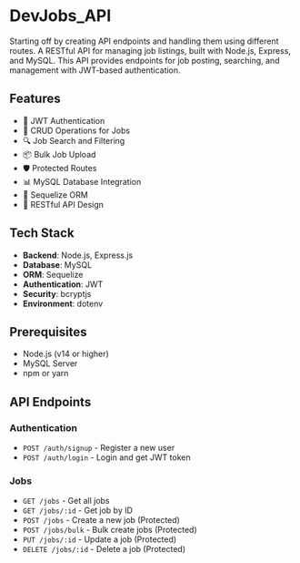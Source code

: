 # DevJobs_API
Starting off by creating API endpoints and handling them using different routes. A RESTful API for managing job listings, built with Node.js, Express, and MySQL. This API provides endpoints for job posting, searching, and management with JWT-based authentication.

## Features

- 🔐 JWT Authentication
- 📝 CRUD Operations for Jobs
- 🔍 Job Search and Filtering
- 📦 Bulk Job Upload
- 🛡️ Protected Routes
- 📊 MySQL Database Integration
- 🔄 Sequelize ORM
- 🚀 RESTful API Design

## Tech Stack

- **Backend**: Node.js, Express.js
- **Database**: MySQL
- **ORM**: Sequelize
- **Authentication**: JWT
- **Security**: bcryptjs
- **Environment**: dotenv

## Prerequisites

- Node.js (v14 or higher)
- MySQL Server
- npm or yarn

## API Endpoints

### Authentication

- `POST /auth/signup` - Register a new user
- `POST /auth/login` - Login and get JWT token

### Jobs

- `GET /jobs` - Get all jobs
- `GET /jobs/:id` - Get job by ID
- `POST /jobs` - Create a new job (Protected)
- `POST /jobs/bulk` - Bulk create jobs (Protected)
- `PUT /jobs/:id` - Update a job (Protected)
- `DELETE /jobs/:id` - Delete a job (Protected)

